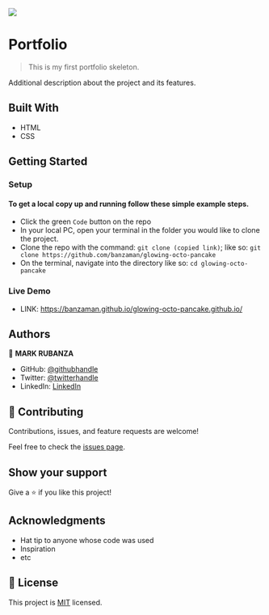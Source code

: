 ![](https://img.shields.io/badge/Microverse-blueviolet)

# Portfolio

>This is my first portfolio skeleton.


Additional description about the project and its features.

## Built With

- HTML
- CSS

## Getting Started

### Setup

#### To get a local copy up and running follow these simple example steps.

- Click the green `Code` button on the repo
- In your local PC, open your terminal in the folder you would like to clone the project.
- Clone the repo with the command: `git clone (copied link)`; like so: `git clone https://github.com/banzaman/glowing-octo-pancake`
- On the terminal, navigate into the directory like so: `cd glowing-octo-pancake`

### Live Demo

- LINK: https://banzaman.github.io/glowing-octo-pancake.github.io/


## Authors

👤 **MARK RUBANZA**

- GitHub: [@githubhandle](https://github.com/banzaman)
- Twitter: [@twitterhandle](https://twitter.com/banzamarq10)
- LinkedIn: [LinkedIn](https://www.linkedin.com/in/mark-rubanza-anderson-4399a2211/)


## 🤝 Contributing

Contributions, issues, and feature requests are welcome!

Feel free to check the [issues page](https://github.com/banzaman/glowing-octo-pancake/issues).

## Show your support

Give a ⭐️ if you like this project!

## Acknowledgments

- Hat tip to anyone whose code was used
- Inspiration
- etc

## 📝 License

This project is [MIT](./MIT.md) licensed.
